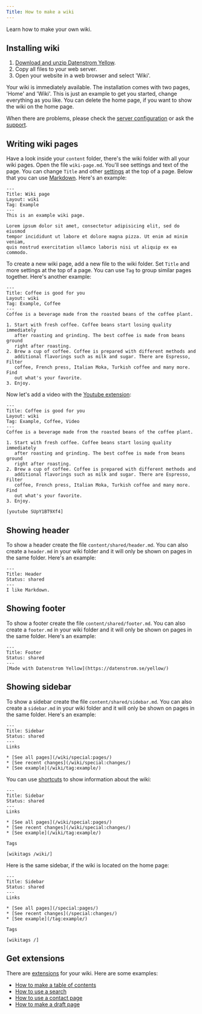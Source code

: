 ```yaml
---
Title: How to make a wiki
---
```

Learn how to make your own wiki.

## Installing wiki

1. [Download and unzip Datenstrom Yellow](https://github.com/datenstrom/yellow/archive/master.zip).
2. Copy all files to your web server.
3. Open your website in a web browser and select 'Wiki'.

Your wiki is immediately available. The installation comes with two pages, 'Home' and 'Wiki'. This is just an example to get you started, change everything as you like. You can delete the home page, if you want to show the wiki on the home page.

When there are problems, please check the [server configuration](server-configuration) or ask the [support](/help/).

## Writing wiki pages

Have a look inside your `content` folder, there's the wiki folder with all your wiki pages. Open the file `wiki-page.md`. You'll see settings and text of the page. You can change `Title` and other [settings](markdown-cheat-sheet#settings) at the top of a page. Below that you can use [Markdown](markdown-cheat-sheet). Here's an example:

```
---
Title: Wiki page
Layout: wiki
Tag: Example
---
This is an example wiki page. 

Lorem ipsum dolor sit amet, consectetur adipisicing elit, sed do eiusmod 
tempor incididunt ut labore et dolore magna pizza. Ut enim ad minim veniam, 
quis nostrud exercitation ullamco laboris nisi ut aliquip ex ea commodo. 
```

To create a new wiki page, add a new file to the wiki folder. Set `Title` and more settings at the top of a page. You can use `Tag` to group similar pages together. Here's another example:

```
---
Title: Coffee is good for you
Layout: wiki
Tag: Example, Coffee
---
Coffee is a beverage made from the roasted beans of the coffee plant.

1. Start with fresh coffee. Coffee beans start losing quality immediately 
   after roasting and grinding. The best coffee is made from beans ground 
   right after roasting. 
2. Brew a cup of coffee. Coffee is prepared with different methods and 
   additional flavorings such as milk and sugar. There are Espresso, Filter 
   coffee, French press, Italian Moka, Turkish coffee and many more. Find 
   out what's your favorite.
3. Enjoy.
```

Now let's add a video with the [Youtube extension](https://github.com/datenstrom/yellow-extensions/tree/master/features/youtube):

```
---
Title: Coffee is good for you
Layout: wiki
Tag: Example, Coffee, Video
---
Coffee is a beverage made from the roasted beans of the coffee plant.

1. Start with fresh coffee. Coffee beans start losing quality immediately 
   after roasting and grinding. The best coffee is made from beans ground 
   right after roasting. 
2. Brew a cup of coffee. Coffee is prepared with different methods and 
   additional flavorings such as milk and sugar. There are Espresso, Filter 
   coffee, French press, Italian Moka, Turkish coffee and many more. Find 
   out what's your favorite.
3. Enjoy.

[youtube SUpY1BT9Xf4]
```

## Showing header

To show a header create the file `content/shared/header.md`. You can also create a `header.md` in your wiki folder and it will only be shown on pages in the same folder. Here's an example:

```
---
Title: Header
Status: shared
---
I like Markdown.
```

## Showing footer

To show a footer create the file `content/shared/footer.md`. You can also create a `footer.md` in your wiki folder and it will only be shown on pages in the same folder. Here's an example:

```
---
Title: Footer
Status: shared
---
[Made with Datenstrom Yellow](https://datenstrom.se/yellow/)
```

## Showing sidebar

To show a sidebar create the file `content/shared/sidebar.md`. You can also create a `sidebar.md` in your wiki folder and it will only be shown on pages in the same folder. Here's an example:

```
---
Title: Sidebar
Status: shared
---
Links

* [See all pages](/wiki/special:pages/)
* [See recent changes](/wiki/special:changes/)
* [See example](/wiki/tag:example/)
```

You can use [shortcuts](https://github.com/datenstrom/yellow-extensions/tree/master/features/wiki#how-to-show-wiki-information) to show information about the wiki:

```
---
Title: Sidebar
Status: shared
---
Links

* [See all pages](/wiki/special:pages/)
* [See recent changes](/wiki/special:changes/)
* [See example](/wiki/tag:example/)

Tags

[wikitags /wiki/]
```

Here is the same sidebar, if the wiki is located on the home page:

```
---
Title: Sidebar
Status: shared
---
Links

* [See all pages](/special:pages/)
* [See recent changes](/special:changes/)
* [See example](/tag:example/)

Tags

[wikitags /]
```

## Get extensions

There are [extensions](https://github.com/datenstrom/yellow-extensions) for your wiki. Here are some examples:

* [How to make a table of contents](https://github.com/datenstrom/yellow-extensions/tree/master/features/toc)
* [How to use a search](https://github.com/datenstrom/yellow-extensions/tree/master/features/search)
* [How to use a contact page](https://github.com/datenstrom/yellow-extensions/tree/master/features/contact)
* [How to make a draft page](https://github.com/datenstrom/yellow-extensions/tree/master/features/draft)
